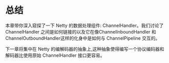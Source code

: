 总结
====

本章带你深入窥探了一下 Netty 的数据处理组件: ChannelHandler。我们讨论了 ChannelHandler 之间是如何链接的以及它在像ChannelInboundHandler 和 ChannelOutboundHandler这样的化身中是如何与 ChannelPipeline 交互的。

下一章将集中在 Netty 的编解码器的抽象上,这种抽象使得编写一个协议编码器和解码器比使用原始 ChannelHandler 接口更容易。